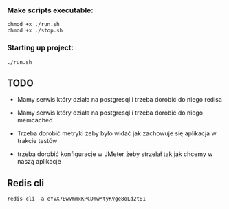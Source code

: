 
### Make scripts executable:

~~~
chmod +x ./run.sh
chmod +x ./stop.sh
~~~

### Starting up project:

~~~
./run.sh
~~~

## TODO

- Mamy serwis który działa na postgresql i trzeba dorobić do niego redisa

- Mamy serwis który działa na postgresql i trzeba dorobić do niego memcached

- Trzeba dorobić metryki żeby było widać jak zachowuje się aplikacja w trakcie testów

- trzeba dorobić konfiguracje w JMeter żeby strzelał tak jak chcemy w naszą aplikacje


## Redis cli

~~~
redis-cli -a eYVX7EwVmmxKPCDmwMtyKVge8oLd2t81
~~~